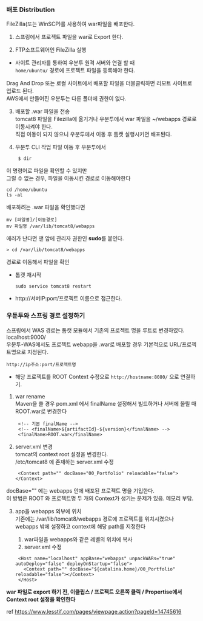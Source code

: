 ### 배포 Distribution

FileZilla(또는 WinSCP)를 사용하여 war파일을 배포한다.

1. 스프링에서 프로젝트 파일을 war로 Export 한다.

2. FTP소프트웨어인 FileZilla 실행<br>
- 사이트 관리자를 통하여 우분투 원격 서버와 연결 할 때<br>
    `home/ubuntu/`
    경로에 프로젝트 파일을 등록해야 한다.

Drag And Drop 또는 로컬 사이트에서 배포할 파일을 더블클릭하면 리모트 사이트로 업로드 된다.<br>
AWS에서 만들어진 우분투는 다른 폴더에 권한이 없다.

3. 배포할 .war 파일을 전송<br>
tomcat8 파일을 Filezilla에 옮기거나 우분투에서 war 파일을 ~/webapps 경로로 이동시켜야 한다.<br>
직접 이동이 되지 않으니 우분투에서 이동 후 톰캣 실행시키면 배포된다.

4. 우분투 CLI 작업
파일 이동 후 우분투에서 

        $ dir

이 명령어로 파일을 확인할 수 있지만<br>
그럴 수 없는 경우, 파일을 이동시킨 경로로 이동해야한다

    cd /home/ubuntu
    ls -al

배포하려는 .war 파일을 확인했다면

    mv [파일명]/[이동경로]
    mv 파일명 /var/lib/tomcat8/webapps

에러가 난다면 맨 앞에 관리자 권한인 **sudo**를 붙인다.

    > cd /var/lib/tomcat8/webapps

경로로 이동해서 파일을 확인

- 톰캣 재시작

      sudo service tomcat8 restart

- http://서버IP:port/프로젝트 이름으로 접근한다.


### 우툰투와 스프링 경로 설정하기

스프링에서 WAS 경로는 톰캣 모듈에서 기존의 프로젝트 명을 루트로 변경하였다. localhost:9000/<br>
우분투-WAS에서도 프로젝트 webapp을 .war로 배포할 경우 기본적으로 URL/프로젝트명으로 지정된다.

`http://ip주소:port/프로젝트명`

- 해당 프로젝트를 ROOT Context 수정으로 `http://hostname:8080/` 으로 연결하기.

1. war rename<br>
Maven을 쓸 경우 pom.xml 에서 finalName 설정해서 빌드하거나 서버에 올릴 때 ROOT.war로 변경한다

      > <build>
        <!-- 기본 finalName -->
        <!-- <finalName>${artifactId}-${version}</finalName> -->
        <finalName>ROOT.war</finalName>
      </build>

2. server.xml 변경<br>
tomcat의 context root 설정을 변경한다.<br>
/etc/tomcat8 에 존재하는 server.xml 수정

     > <Host name="localhost" appBase="webapps" unpackWARs="true" autoDeploy="false">
        <Context path="" docBase="00_Portfolio" reloadable="false"></Context>
      </Host>
    
docBase="" 에는 webapps 안에 배포된 프로젝트 명을 기입한다.<br>
이 방법은 ROOT 와 프로젝트명 두 개의 Context가 생기는 문제가 있음. 메모리 부담.

3. app을 webapps 외부에 위치<br>
기존에는 /var/lib/tomcat8/webapps 경로에 프로젝트를 위치시켰으나<br>
webapps 밖에 설정하고 context에 해당 path를 지정한다

    1. war파일을 webapps와 같은 레벨의 위치에 복사<br>
    2. server.xml 수정
    
    
      > 
        <Host name="localhost" appBase="webapps" unpackWARs="true" autoDeploy="false" deployOnStartup="false">
          <Context path="" docBase="${catalina.home}/00_Portfolio" reloadable="false"></Context>
        </Host>

__war 파일로 export 하기 전, 이클립스 / 프로젝트 오른쪽 클릭 / Propertise에서 Context root 설정을 확인한다__

ref https://www.lesstif.com/pages/viewpage.action?pageId=14745616
